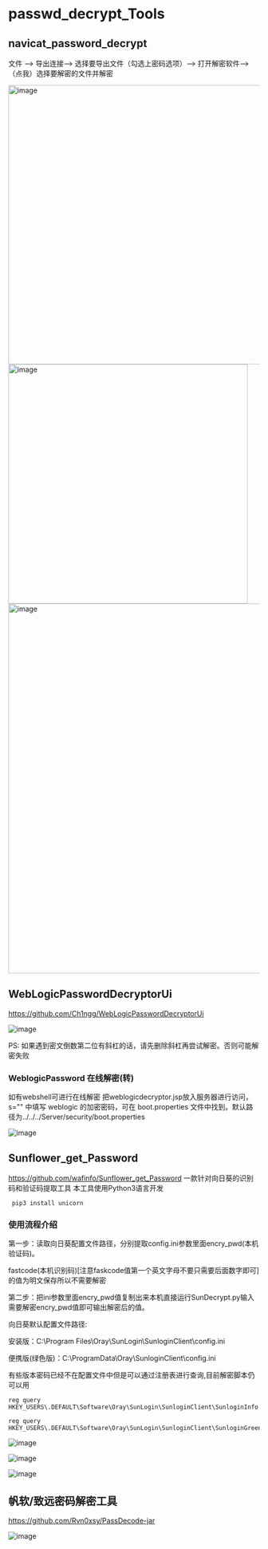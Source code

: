 # passwd_decrypt_Tools

## navicat_password_decrypt

文件 --> 导出连接--> 选择要导出文件（勾选上密码选项）--> 打开解密软件-->（点我）选择要解密的文件并解密

<img width="560" alt="image" src="https://github.com/lemonlove7/passwd_decrypt_Tools/assets/56328995/19026233-696b-4fdb-97ea-e3faf217e896">
<img width="480" alt="image" src="https://github.com/lemonlove7/passwd_decrypt_Tools/assets/56328995/8f0c37be-2086-4d78-8dcd-3128ccb77fb1">

<img width="742" alt="image" src="https://github.com/lemonlove7/passwd_decrypt_Tools/assets/56328995/fd8de017-151f-4a4d-90dd-9dcf0c2125a8">

## WebLogicPasswordDecryptorUi

https://github.com/Ch1ngg/WebLogicPasswordDecryptorUi

![image](https://github.com/lemonlove7/passwd_decrypt_Tools/assets/56328995/cf36276c-f8a7-45ee-bf91-8e11ff58009f)

PS: 如果遇到密文倒数第二位有斜杠的话，请先删除斜杠再尝试解密。否则可能解密失败

### WeblogicPassword 在线解密(转)

如有webshell可进行在线解密 把weblogicdecryptor.jsp放入服务器进行访问，s="" 中填写 weblogic 的加密密码，可在 boot.properties 文件中找到。默认路径为../../../Server/security/boot.properties

![image](https://github.com/lemonlove7/passwd_decrypt_Tools/assets/56328995/bef259c2-c957-4bba-bf3f-f810837a388c)


## Sunflower_get_Password

https://github.com/wafinfo/Sunflower_get_Password
一款针对向日葵的识别码和验证码提取工具
本工具使用Python3语言开发
```
 pip3 install unicorn
```
### 使用流程介绍

第一步：读取向日葵配置文件路径，分别提取config.ini参数里面encry_pwd(本机验证码)。

fastcode(本机识别码)[注意faskcode值第一个英文字母不要只需要后面数字即可]的值为明文保存所以不需要解密

第二步：把ini参数里面encry_pwd值复制出来本机直接运行SunDecrypt.py输入需要解密encry_pwd值即可输出解密后的值。

向日葵默认配置文件路径:

安装版：C:\Program Files\Oray\SunLogin\SunloginClient\config.ini

便携版(绿色版)：C:\ProgramData\Oray\SunloginClient\config.ini

有些版本密码已经不在配置文件中但是可以通过注册表进行查询,目前解密脚本仍可以用
```
reg query HKEY_USERS\.DEFAULT\Software\Oray\SunLogin\SunloginClient\SunloginInfo

reg query HKEY_USERS\.DEFAULT\Software\Oray\SunLogin\SunloginClient\SunloginGreenInfo
```
![image](https://github.com/lemonlove7/passwd_decrypt_Tools/assets/56328995/b6ecb4f3-03bc-4198-8673-bbfdb35f21ad)


![image](https://github.com/lemonlove7/passwd_decrypt_Tools/assets/56328995/74a40177-98f7-435e-a01c-6a5f22cb6218)

![image](https://github.com/lemonlove7/passwd_decrypt_Tools/assets/56328995/8f37c6cd-6af3-45e5-b0bf-4011c0556a6d)


## 帆软/致远密码解密工具

https://github.com/Rvn0xsy/PassDecode-jar

![image](https://github.com/lemonlove7/passwd_decrypt_Tools/assets/56328995/b9600117-ee9b-4fc8-8dd5-d0ca3007aa7b)




